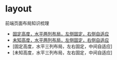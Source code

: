 # layout
前端页面布局知识梳理

* [固定高度，水平两列布局，左侧固定，右侧自适应](./layout2_01/README.md)
* [未知高度，水平两列布局，左侧固定，右侧自适应](./layout2_02/README.md)
* [固定高度，水平三列布局，左右固定，中间自适应]
* [未知高度，水平三列布局，左右固定，中间自适应]